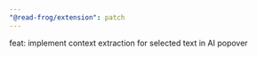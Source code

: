 ```yaml
---
"@read-frog/extension": patch
---
```


feat: implement context extraction for selected text in AI popover

